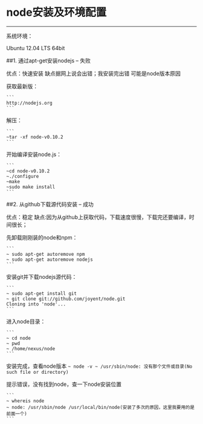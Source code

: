 # node安装及环境配置

------
系统环境：

Ubuntu 12.04 LTS 64bit

##1. 通过apt-get安装nodejs – 失败

优点：快速安装 缺点据网上说会出错；我安装完出错 可能是node版本原因

获取最新版：

    ``` 
    http://nodejs.org
    ```
    
解压：

    ``` 
    ~tar -xf node-v0.10.2 
    ```
    
开始编译安装node.js：

    ```
    ~cd node-v0.10.2
    ~./configure
    ~make
    ~sudo make install 
    ```
    
##2. 从github下载源代码安装 – 成功

优点：稳定 缺点:因为从github上获取代码，下载速度很慢，下载完还要编译，时间很长；

先卸载刚刚装的node和npm： 

    ``` 
    ~ sudo apt-get autoremove npm
    ~ sudo apt-get autoremove nodejs
    ```
    
安装git并下载nodejs源代码： 

    ``` 
    ~ sudo apt-get install git
    ~ git clone git://github.com/joyent/node.git
    Cloning into 'node'...
    ```
    
进入node目录： 

    ```
    ~ cd node
    ~ pwd
    ~ /home/nexus/node 
    ```
    
安装完成，查看node版本
    ```
    ~ node -v
    ~ /usr/sbin/node: 没有那个文件或目录(No such file or directory)
    ```
    
提示错误，没有找到node，查一下node安装位置
   
    ```
    ~ whereis node
    ~ node: /usr/sbin/node /usr/local/bin/node(安装了多次的原因，这里我要用的是前面一个)
    ```

    
